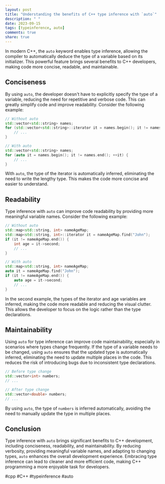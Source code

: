 ```yaml
---
layout: post
title: "Understanding the benefits of C++ type inference with `auto`"
description: " "
date: 2023-09-15
tags: [typeinference, auto]
comments: true
share: true
---
```


In modern C++, the `auto` keyword enables type inference, allowing the compiler to automatically deduce the type of a variable based on its initializer. This powerful feature brings several benefits to C++ developers, making code more concise, readable, and maintainable.

## Conciseness

By using `auto`, the developer doesn't have to explicitly specify the type of a variable, reducing the need for repetitive and verbose code. This can greatly simplify code and improve readability. Consider the following example:

```cpp
// Without auto
std::vector<std::string> names;
for (std::vector<std::string>::iterator it = names.begin(); it != names.end(); ++it) {
    // ...
}

// With auto
std::vector<std::string> names;
for (auto it = names.begin(); it != names.end(); ++it) {
    // ...
}
```

With `auto`, the type of the iterator is automatically inferred, eliminating the need to write the lengthy type. This makes the code more concise and easier to understand.

## Readability

Type inference with `auto` can improve code readability by providing more meaningful variable names. Consider the following example:

```cpp
// Without auto
std::map<std::string, int> nameAgeMap;
std::map<std::string, int>::iterator it = nameAgeMap.find("John");
if (it != nameAgeMap.end()) {
    int age = it->second;
    // ...
}

// With auto
std::map<std::string, int> nameAgeMap;
auto it = nameAgeMap.find("John");
if (it != nameAgeMap.end()) {
    auto age = it->second;
    // ...
}
```

In the second example, the types of the iterator and age variables are inferred, making the code more readable and reducing the visual clutter. This allows the developer to focus on the logic rather than the type declarations.

## Maintainability

Using `auto` for type inference can improve code maintainability, especially in scenarios where types change frequently. If the type of a variable needs to be changed, using `auto` ensures that the updated type is automatically inferred, eliminating the need to update multiple places in the code. This reduces the risk of introducing bugs due to inconsistent type declarations.

```cpp
// Before type change
std::vector<int> numbers;
// ...

// After type change
std::vector<double> numbers;
// ...
```

By using `auto`, the type of `numbers` is inferred automatically, avoiding the need to manually update the type in multiple places.

## Conclusion

Type inference with `auto` brings significant benefits to C++ development, including conciseness, readability, and maintainability. By reducing verbosity, providing meaningful variable names, and adapting to changing types, `auto` enhances the overall development experience. Embracing type inference can lead to cleaner and more efficient code, making C++ programming a more enjoyable task for developers.

#cpp #C++ #typeinference #auto